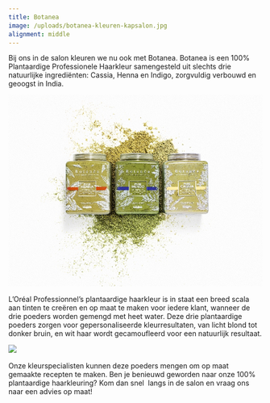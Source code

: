 ```yaml
---
title: Botanea
image: /uploads/botanea-kleuren-kapsalon.jpg
alignment: middle
---
```


Bij ons in de salon kleuren we nu ook met Botanea. Botanea is een 100% Plantaardige Professionele Haarkleur samengesteld uit slechts drie natuurlijke ingredi&euml;nten: Cassia, Henna en Indigo, zorgvuldig verbouwd en geoogst in India.

![](/uploads/botanea-kleuren-kapsalon-ingredienten.jpg)

L’Or&eacute;al Professionnel’s plantaardige haarkleur is in staat een breed scala aan tinten te cre&euml;ren en op maat te maken voor iedere klant, wanneer de drie poeders worden gemengd met heet water. Deze drie plantaardige poeders zorgen voor gepersonaliseerde kleurresultaten, van licht blond tot donker bruin, en wit haar wordt gecamoufleerd voor een natuurlijk resultaat.

![](blob:https://app.cloudcannon.com/e97b9234-725f-418f-bd72-e316b324361c)

Onze kleurspecialisten kunnen deze poeders mengen om op maat gemaakte recepten te maken. Ben je benieuwd geworden naar onze 100% plantaardige haarkleuring? Kom dan snel&nbsp; langs in de salon en vraag ons naar een advies op maat!